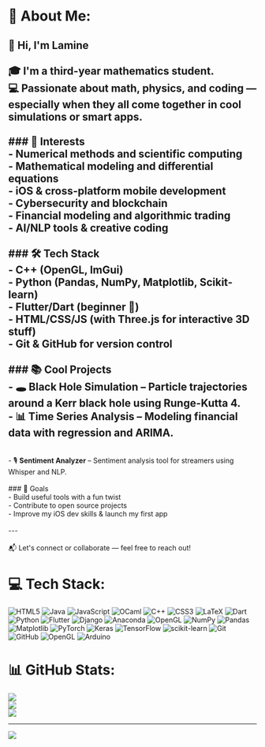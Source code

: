 # 💫 About Me:
## 👋 Hi, I'm Lamine<br><br>🎓 I'm a third-year mathematics student.  <br>💻 Passionate about math, physics, and coding — especially when they all come together in cool simulations or smart apps.<br><br>### 🧠 Interests<br>- Numerical methods and scientific computing<br>- Mathematical modeling and differential equations<br>- iOS & cross-platform mobile development<br>- Cybersecurity and blockchain<br>- Financial modeling and algorithmic trading<br>- AI/NLP tools & creative coding<br><br>### 🛠️ Tech Stack<br>- C++ (OpenGL, ImGui)<br>- Python (Pandas, NumPy, Matplotlib, Scikit-learn)<br>- Flutter/Dart (beginner 🚀)<br>- HTML/CSS/JS (with Three.js for interactive 3D stuff)<br>- Git & GitHub for version control<br><br>### 📚 Cool Projects<br>- 🕳️ **Black Hole Simulation** – Particle trajectories around a Kerr black hole using Runge-Kutta 4.<br>- 📊 **Time Series Analysis** – Modeling financial data with regression and ARIMA.<br>
<br> - 🎙️ **Sentiment Analyzer** – Sentiment analysis tool for streamers using Whisper and NLP.<br><br>### 🎯 Goals<br>- Build useful tools with a fun twist<br>- Contribute to open source projects<br>- Improve my iOS dev skills & launch my first app<br><br>---<br><br>📬 Let's connect or collaborate — feel free to reach out!<br>


# 💻 Tech Stack:
![HTML5](https://img.shields.io/badge/html5-%23E34F26.svg?style=for-the-badge&logo=html5&logoColor=white) ![Java](https://img.shields.io/badge/java-%23ED8B00.svg?style=for-the-badge&logo=openjdk&logoColor=white) ![JavaScript](https://img.shields.io/badge/javascript-%23323330.svg?style=for-the-badge&logo=javascript&logoColor=%23F7DF1E) ![OCaml](https://img.shields.io/badge/OCaml-%23E98407.svg?style=for-the-badge&logo=ocaml&logoColor=white) ![C++](https://img.shields.io/badge/c++-%2300599C.svg?style=for-the-badge&logo=c%2B%2B&logoColor=white) ![CSS3](https://img.shields.io/badge/css3-%231572B6.svg?style=for-the-badge&logo=css3&logoColor=white) ![LaTeX](https://img.shields.io/badge/latex-%23008080.svg?style=for-the-badge&logo=latex&logoColor=white) ![Dart](https://img.shields.io/badge/dart-%230175C2.svg?style=for-the-badge&logo=dart&logoColor=white) ![Python](https://img.shields.io/badge/python-3670A0?style=for-the-badge&logo=python&logoColor=ffdd54) ![Flutter](https://img.shields.io/badge/Flutter-%2302569B.svg?style=for-the-badge&logo=Flutter&logoColor=white) ![Django](https://img.shields.io/badge/django-%23092E20.svg?style=for-the-badge&logo=django&logoColor=white) ![Anaconda](https://img.shields.io/badge/Anaconda-%2344A833.svg?style=for-the-badge&logo=anaconda&logoColor=white) ![OpenGL](https://img.shields.io/badge/OpenGL-%23FFFFFF.svg?style=for-the-badge&logo=opengl) ![NumPy](https://img.shields.io/badge/numpy-%23013243.svg?style=for-the-badge&logo=numpy&logoColor=white) ![Pandas](https://img.shields.io/badge/pandas-%23150458.svg?style=for-the-badge&logo=pandas&logoColor=white) ![Matplotlib](https://img.shields.io/badge/Matplotlib-%23ffffff.svg?style=for-the-badge&logo=Matplotlib&logoColor=black) ![PyTorch](https://img.shields.io/badge/PyTorch-%23EE4C2C.svg?style=for-the-badge&logo=PyTorch&logoColor=white) ![Keras](https://img.shields.io/badge/Keras-%23D00000.svg?style=for-the-badge&logo=Keras&logoColor=white) ![TensorFlow](https://img.shields.io/badge/TensorFlow-%23FF6F00.svg?style=for-the-badge&logo=TensorFlow&logoColor=white) ![scikit-learn](https://img.shields.io/badge/scikit--learn-%23F7931E.svg?style=for-the-badge&logo=scikit-learn&logoColor=white) ![Git](https://img.shields.io/badge/git-%23F05033.svg?style=for-the-badge&logo=git&logoColor=white) ![GitHub](https://img.shields.io/badge/github-%23121011.svg?style=for-the-badge&logo=github&logoColor=white) ![OpenGL](https://img.shields.io/badge/OpenGL-white?logo=OpenGL&style=for-the-badge) ![Arduino](https://img.shields.io/badge/-Arduino-00979D?style=for-the-badge&logo=Arduino&logoColor=white)
# 📊 GitHub Stats:
![](https://github-readme-stats.vercel.app/api?username=Lam1ne&theme=dark&hide_border=false&include_all_commits=false&count_private=false)<br/>
![](https://nirzak-streak-stats.vercel.app/?user=Lam1ne&theme=dark&hide_border=false)<br/>
![](https://github-readme-stats.vercel.app/api/top-langs/?username=Lam1ne&theme=dark&hide_border=false&include_all_commits=false&count_private=false&layout=compact)

---
[![](https://visitcount.itsvg.in/api?id=Lam1ne&icon=0&color=0)](https://visitcount.itsvg.in)

<!-- Proudly created with GPRM ( https://gprm.itsvg.in ) -->
